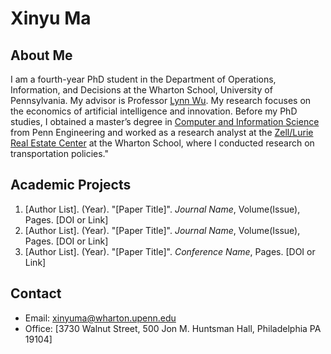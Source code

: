 # Xinyu Ma

## About Me

I am a fourth-year PhD student in the Department of Operations, Information, and Decisions at the Wharton School, University of Pennsylvania. My advisor is Professor [Lynn Wu](https://oid.wharton.upenn.edu/profile/wulynn/). My research focuses on the economics of artificial intelligence and innovation. Before my PhD studies, I obtained a master’s degree in [Computer and Information Science](https://www.cis.upenn.edu/graduate/program-offerings/mse-in-cis/) from Penn Engineering and worked as a research analyst at the [Zell/Lurie Real Estate Center](https://realestate.wharton.upenn.edu) at the Wharton School, where I conducted research on transportation policies."

## Academic Projects

1. [Author List]. (Year). "[Paper Title]". *Journal Name*, Volume(Issue), Pages. [DOI or Link]
2. [Author List]. (Year). "[Paper Title]". *Journal Name*, Volume(Issue), Pages. [DOI or Link]
3. [Author List]. (Year). "[Paper Title]". *Conference Name*, Pages. [DOI or Link]

## Contact

- Email: xinyuma@wharton.upenn.edu
- Office: [3730 Walnut Street, 500 Jon M. Huntsman Hall, Philadelphia PA 19104]
